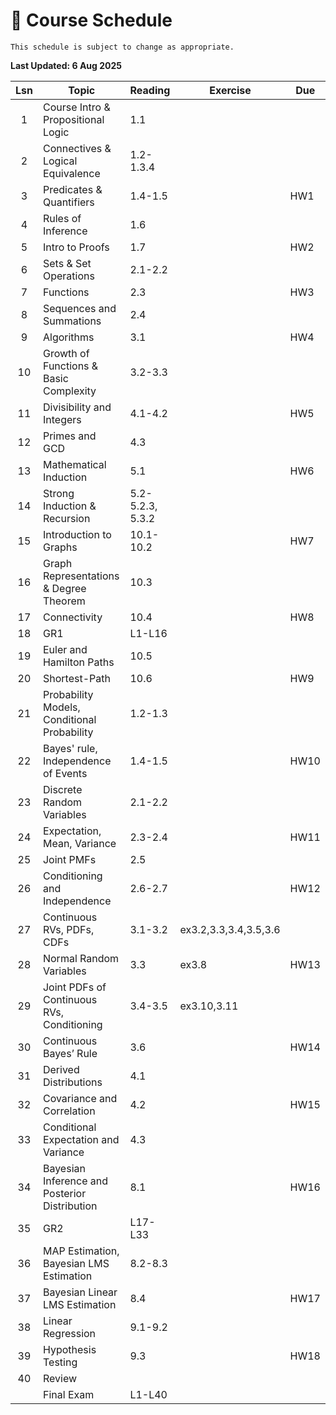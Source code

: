 # 📆 Course Schedule

```{note}
This schedule is subject to change as appropriate.
```
**Last Updated: 6 Aug 2025**

|Lsn| Topic                                        | Reading           | Exercise              |Due |
|:-:|----------------------------------------------|-------------------|-----------------------|----|
|1  | Course Intro & Propositional Logic           | 1.1               |                       |    |
|2  | Connectives & Logical Equivalence            | 1.2-1.3.4         |                       |    |
|3  | Predicates & Quantifiers                     | 1.4-1.5           |                       |HW1 |
|4  | Rules of Inference                           | 1.6               |                       |    |
|5  | Intro to Proofs                              | 1.7               |                       |HW2 |
|6  | Sets & Set Operations                        | 2.1-2.2           |                       |    |
|7  | Functions                                    | 2.3               |                       |HW3 |
|8  | Sequences and Summations                     | 2.4               |                       |    |
|9  | Algorithms                                   | 3.1               |                       |HW4 |
|10 | Growth of Functions & Basic Complexity       | 3.2-3.3           |                       |    |
|11 | Divisibility and Integers                    | 4.1-4.2           |                       |HW5 |
|12 | Primes and GCD                               | 4.3               |                       |    |
|13 | Mathematical Induction                       | 5.1               |                       |HW6 |
|14 | Strong Induction & Recursion                 | 5.2-5.2.3, 5.3.2  |                       |    |
|15 | Introduction to Graphs                       | 10.1-10.2         |                       |HW7 |
|16 | Graph Representations & Degree Theorem       | 10.3              |                       |    |
|17 | Connectivity                                 | 10.4              |                       |HW8 |
|18 | GR1                                          | L1-L16            |                       |    |
|19 | Euler and Hamilton Paths                     | 10.5              |                       |    |
|20 | Shortest-Path                                | 10.6              |                       |HW9 |
|21 | Probability Models, Conditional Probability  | 1.2-1.3           |                       |    |
|22 | Bayes' rule, Independence of Events          | 1.4-1.5           |                       |HW10|
|23 | Discrete Random Variables                    | 2.1-2.2           |                       |    |
|24 | Expectation, Mean, Variance                  | 2.3-2.4           |                       |HW11|
|25 | Joint PMFs                                   | 2.5               |                       |    |
|26 | Conditioning and Independence                | 2.6-2.7           |                       |HW12|
|27 | Continuous RVs, PDFs, CDFs                   | 3.1-3.2           | ex3.2,3.3,3.4,3.5,3.6 |    |
|28 | Normal Random Variables                      | 3.3               | ex3.8                 |HW13|
|29 | Joint PDFs of Continuous RVs, Conditioning   | 3.4-3.5           | ex3.10,3.11           |    |
|30 | Continuous Bayes’ Rule                       | 3.6               |                       |HW14|
|31 | Derived Distributions                        | 4.1               |                       |    |
|32 | Covariance and Correlation                   | 4.2               |                       |HW15|
|33 | Conditional Expectation and Variance         | 4.3               |                       |    |
|34 | Bayesian Inference and Posterior Distribution| 8.1               |                       |HW16|
|35 | GR2                                          | L17-L33           |                       |    |
|36 | MAP Estimation, Bayesian LMS Estimation      | 8.2-8.3           |                       |    |
|37 | Bayesian Linear LMS Estimation               | 8.4               |                       |HW17|
|38 | Linear Regression                            | 9.1-9.2           |                       |    |
|39 | Hypothesis Testing                           | 9.3               |                       |HW18|
|40 | Review                                       |                   |                       |    |
|   | Final Exam                                   | L1-L40            |                       |    |




